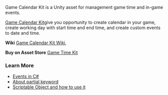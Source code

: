 Game Calendar Kit is a Unity asset for management game time and in-game events.

[Game Calendar Kit](link)give you opportunity to create calendar in your game, create working day with start time and end time, and create custom events to date and time.


**Wiki**
[Game Calendar Kit Wiki](https://github.com/Gravideots/GameCalendarKit/wiki),

**Buy on Asset Store** [Game Time Kit](link)

### Learn More

  * [Events in C#](https://msdn.microsoft.com/en-us//library/edzehd2t(v=vs.110))
  * [About partial keyword](https://msdn.microsoft.com/en-us//library/wa80x488)
  * [Scriptable Object and how to use it](https://unity3d.com/ru/learn/tutorials/modules/beginner/live-training-archive/scriptable-objects)
